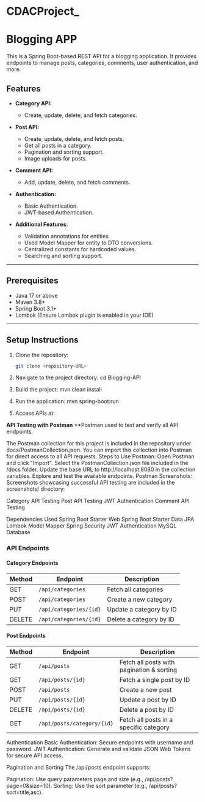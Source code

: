 # CDACProject_
# Blogging APP

This is a Spring Boot-based REST API for a blogging application. It provides endpoints to manage posts, categories, comments, user authentication, and more.

## Features

- **Category API:**
  - Create, update, delete, and fetch categories.
  
- **Post API:**
  - Create, update, delete, and fetch posts.
  - Get all posts in a category.
  - Pagination and sorting support.
  - Image uploads for posts.

- **Comment API:**
  - Add, update, delete, and fetch comments.

- **Authentication:**
  - Basic Authentication.
  - JWT-based Authentication.

- **Additional Features:**
  - Validation annotations for entities.
  - Used Model Mapper for entity to DTO conversions.
  - Centralized constants for hardcoded values.
  - Searching and sorting support.

---

## Prerequisites

- Java 17 or above
- Maven 3.8+
- Spring Boot 3.1+
- Lombok (Ensure Lombok plugin is enabled in your IDE)

---

## Setup Instructions

1. Clone the repository:
   ```bash
   git clone <repository-URL>

2. Navigate to the project directory:
    cd Blogging-API
   
3. Build the project:
   mvn clean install
   
4. Run the application:
   mvn spring-boot:run

5. Access APIs at:

**API Testing with Postman**
**Postman used to test and verify all API endpoints.

The Postman collection for this project is included in the repository under docs/PostmanCollection.json.
You can import this collection into Postman for direct access to all API requests.
Steps to Use Postman:
Open Postman and click "Import".
Select the PostmanCollection.json file included in the /docs folder.
Update the base URL to http://localhost:8080 in the collection variables.
Explore and test the available endpoints.
Postman Screenshots:
Screenshots showcasing successful API testing are included in the screenshots/ directory:

Category API Testing
Post API Testing
JWT Authentication
Comment API Testing


Dependencies Used
Spring Boot Starter Web
Spring Boot Starter Data JPA
Lombok
Model Mapper
Spring Security
JWT Authentication
MySQL Database


### API Endpoints

#### Category Endpoints

| Method | Endpoint                   | Description                    |
|--------|----------------------------|--------------------------------|
| GET    | `/api/categories`          | Fetch all categories           |
| POST   | `/api/categories`          | Create a new category          |
| PUT    | `/api/categories/{id}`     | Update a category by ID        |
| DELETE | `/api/categories/{id}`     | Delete a category by ID        |

#### Post Endpoints

| Method | Endpoint                   | Description                               |
|--------|----------------------------|-------------------------------------------|
| GET    | `/api/posts`               | Fetch all posts with pagination & sorting |
| GET    | `/api/posts/{id}`          | Fetch a single post by ID                 |
| POST   | `/api/posts`               | Create a new post                         |
| PUT    | `/api/posts/{id}`          | Update a post by ID                       |
| DELETE | `/api/posts/{id}`          | Delete a post by ID                       |
| GET    | `/api/posts/category/{id}` | Fetch all posts in a specific category    |


Authentication
Basic Authentication: Secure endpoints with username and password.
JWT Authentication: Generate and validate JSON Web Tokens for secure API access.

Pagination and Sorting
The /api/posts endpoint supports:

Pagination: Use query parameters page and size (e.g., /api/posts?page=0&size=10).
Sorting: Use the sort parameter (e.g., /api/posts?sort=title,asc).







